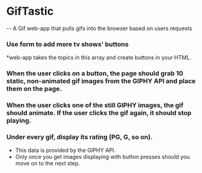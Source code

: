 # GifTastic
-- A Gif web-app that pulls gifs into the browser based on users requests

### Use form to add more tv shows' buttons
*web-app takes the topics in this array and create buttons in your HTML.

### When the user clicks on a button, the page should grab 10 static, non-animated gif images from the GIPHY API and place them on the page.

### When the user clicks one of the still GIPHY images, the gif should animate. If the user clicks the gif again, it should stop playing.

### Under every gif, display its rating (PG, G, so on).
   * This data is provided by the GIPHY API.
   * Only once you get images displaying with button presses should you move on to the next step.


